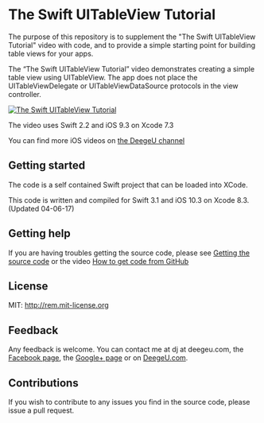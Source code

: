 # The Swift UITableView Tutorial

The purpose of this repository is to supplement the "The Swift UITableView Tutorial" video with code, and to provide a simple starting point for building table views for your apps.

The “The Swift UITableView Tutorial” video demonstrates creating a simple table view using UITableView. The app does not place the UITableViewDelegate or UITableViewDataSource protocols in the view controller.

[![The Swift UITableView Tutorial](http://img.youtube.com/vi/trkuhgbxF44/0.jpg)](http://www.youtube.com/watch?v=trkuhgbxF44)

The video uses Swift 2.2 and iOS 9.3 on Xcode 7.3

You can find more iOS videos on [the DeegeU channel](http://www.deegeu.com/subscribe)

## Getting started

The code is a self contained Swift project that can be loaded into XCode.

This code is written and compiled for Swift 3.1 and iOS 10.3 on Xcode 8.3. (Updated 04-06-17)

## Getting help

If you are having troubles getting the source code, please see [Getting the source code](http://www.deegeu.com/getting-the-source-code/) or the video [How to get code from GitHub](http://www.deegeu.com/videos/how-to-get-code-from-github/)  

## License

MIT: http://rem.mit-license.org

## Feedback

Any feedback is welcome. You can contact me at dj at deegeu.com, the [Facebook page](https://www.facebook.com/deegeu.programming.tutorials), the [Google+ page](https://plus.google.com/+Deegeu-programming-tutorials/posts) or on [DeegeU.com](http://www.deegeu.com).

## Contributions

If you wish to contribute to any issues you find in the source code, please issue a pull request.
